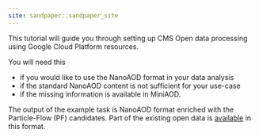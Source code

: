 ```yaml
---
site: sandpaper::sandpaper_site
---
```


This tutorial will guide you through setting up CMS Open data processing using Google Cloud Platform resources.

You will need this

- if you would like to use the NanoAOD format in your data analysis
- if the standard NanoAOD content is not sufficient for your use-case
- if the missing information is available in MiniAOD.

The output of the example task is NanoAOD format enriched with the Particle-Flow (PF) candidates. Part of the existing open data is [available](https://opendata.cern.ch/search?q=&f=experiment%3ACMS&f=file_type%3Ananoaod-pf&l=list&order=desc&p=1&s=10&sort=mostrecent) in this format.
